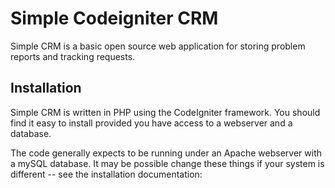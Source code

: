  Simple Codeigniter CRM
====================

 Simple CRM is a basic open source web application for storing problem
reports and tracking requests. 

Installation
------------

 Simple CRM is written in PHP using the CodeIgniter framework. You
should find it easy to install provided you have access to a webserver and a
database.

The code generally expects to be running under an Apache webserver with a
mySQL database. It may be possible change these things if your system
is different -- see the installation documentation:

 




